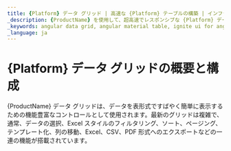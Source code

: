 ```yaml
---
title: {Platform} データ グリッド | 高速な {Platform} テーブルの構築 | インフラジスティックス
_description: {ProductName} を使用して、超高速でレスポンシブな {Platform} データ グリッドとテーブルを作成します。編集、フィルタリング、データ バインディング、その他多くの機能をサポートします。今すぐお試しください!
_keywords: angular data grid, angular material table, ignite ui for angular, angular データ グリッド, angular マテリアル テーブル
_language: ja
---
```



# {Platform} データ グリッドの概要と構成

{ProductName} データ グリッドは、データを表形式ですばやく簡単に表示するための機能豊富なコントロールとして使用されます。最新のグリッドは複雑で、通常、データの選択、Excel スタイルのフィルタリング、ソート、ページング、テンプレート化、列の移動、Excel、CSV、PDF 形式へのエクスポートなどの一連の機能が搭載されています。


<!--
TODO port rest of topic from
https://github.com/IgniteUI/igniteui-docfx/blob/master/en/components/grid/grid.md -->